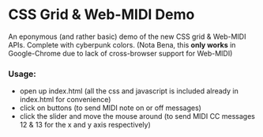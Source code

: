 
# CSS Grid & Web-MIDI Demo 
An eponymous (and rather basic) demo of the new CSS grid & Web-MIDI APIs.  Complete with cyberpunk colors.
(Nota Bena, this __only works__ in Google-Chrome due to lack of cross-browser support for Web-MIDI)

### Usage:
- open up index.html (all the css and javascript is included already in index.html for convenience)
- click on buttons (to send MIDI note on or off messages)
- click the slider and move the mouse around (to send MIDI CC messages 12 & 13 for the x and y axis respectively)
